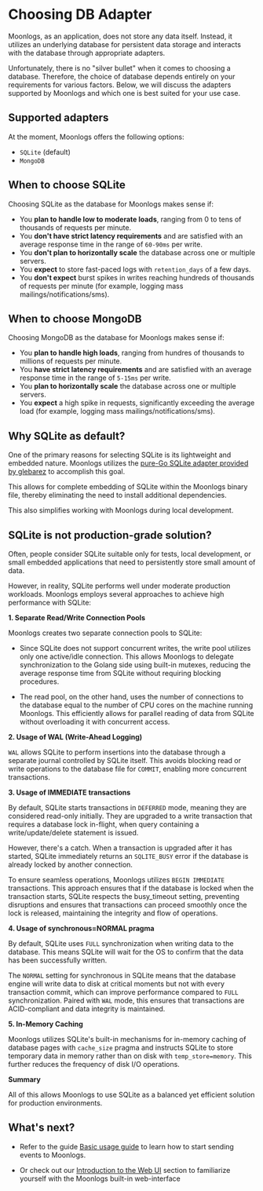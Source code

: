 # Choosing DB Adapter

Moonlogs, as an application, does not store any data itself. Instead, it utilizes an underlying database for persistent data storage and interacts with the database through appropriate adapters.

Unfortunately, there is no "silver bullet" when it comes to choosing a database. Therefore, the choice of database depends entirely on your requirements for various factors. Below, we will discuss the adapters supported by Moonlogs and which one is best suited for your use case.

## Supported adapters

At the moment, Moonlogs offers the following options:

* `SQLite` (default)
* `MongoDB`

## When to choose SQLite

Choosing SQLite as the database for Moonlogs makes sense if:

* You **plan to handle low to moderate loads**, ranging from 0 to tens of thousands of requests per minute.
* You **don't have strict latency requirements** and are satisfied with an average response time in the range of `60-90ms` per write.
* You **don't plan to horizontally scale** the database across one or multiple servers.
* You **expect** to store fast-paced logs with `retention_days` of a few days.
* You **don't expect** burst spikes in writes reaching hundreds of thousands of requests per minute (for example, logging mass mailings/notifications/sms).

## When to choose MongoDB

Choosing MongoDB as the database for Moonlogs makes sense if:

* You **plan to handle high loads**, ranging from hundres of thousands to millions of requests per minute.
* You **have strict latency requirements** and are satisfied with an average response time in the range of `5-15ms` per write.
* You **plan to horizontally scale** the database across one or multiple servers.
* You **expect** a high spike in requests, significantly exceeding the average load (for example, logging mass mailings/notifications/sms).

## Why SQLite as default?

One of the primary reasons for selecting SQLite is its lightweight and embedded nature. Moonlogs utilizes the [pure-Go SQLite adapter provided by glebarez](https://github.com/glebarez/go-sqlite) to accomplish this goal.

This allows for complete embedding of SQLite within the Moonlogs binary file, thereby eliminating the need to install additional dependencies.

This also simplifies working with Moonlogs during local development.

## SQLite is not production-grade solution?

Often, people consider SQLite suitable only for tests, local development, or small embedded applications that need to persistently store small amount of data.

However, in reality, SQLite performs well under moderate production workloads. Moonlogs employs several approaches to achieve high performance with SQLite:

**1. Separate Read/Write Connection Pools**

Moonlogs creates two separate connection pools to SQLite:
* Since SQLite does not support concurrent writes, the write pool utilizes only one active/idle connection. This allows Moonlogs to delegate synchronization to the Golang side using built-in mutexes, reducing the average response time from SQLite without requiring blocking procedures.

* The read pool, on the other hand, uses the number of connections to the database equal to the number of CPU cores on the machine running Moonlogs. This efficiently allows for parallel reading of data from SQLite without overloading it with concurrent access.

**2. Usage of WAL (Write-Ahead Logging)**

`WAL` allows SQLite to perform insertions into the database through a separate journal controlled by SQLite itself. This avoids blocking read or write operations to the database file for `COMMIT`, enabling more concurrent transactions.

**3. Usage of IMMEDIATE transactions**

By default, SQLite starts transactions in `DEFERRED` mode, meaning they are considered read-only initially. They are upgraded to a write transaction that requires a database lock in-flight, when query containing a write/update/delete statement is issued.

However, there's a catch. When a transaction is upgraded after it has started, SQLite immediately returns an `SQLITE_BUSY` error if the database is already locked by another connection.

To ensure seamless operations, Moonlogs utilizes `BEGIN IMMEDIATE` transactions. This approach ensures that if the database is locked when the transaction starts, SQLite respects the busy_timeout setting, preventing disruptions and ensures that transactions can proceed smoothly once the lock is released, maintaining the integrity and flow of operations.

**4. Usage of synchronous=NORMAL pragma**

By default, SQLite uses `FULL` synchronization when writing data to the database. This means SQLite will wait for the OS to confirm that the data has been successfully written.

The `NORMAL` setting for synchronous in SQLite means that the database engine will write data to disk at critical moments but not with every transaction commit, which can improve performance compared to `FULL` synchronization. Paired with `WAL` mode, this ensures that transactions are ACID-compliant and data integrity is maintained.

**5. In-Memory Caching**

Moonlogs utilizes SQLite's built-in mechanisms for in-memory caching of database pages with `cache_size` pragma and instructs SQLite to store temporary data in memory rather than on disk with `temp_store=memory`. This further reduces the frequency of disk I/O operations.

**Summary**

All of this allows Moonlogs to use SQLite as a balanced yet efficient solution for production environments.

## What's next?

* Refer to the guide [Basic usage guide](/usage/basics) to learn how to start sending events to Moonlogs.

* Or check out our [Introduction to the Web UI](/web-ui/introduction) section to familiarize yourself with the Moonlogs built-in web-interface